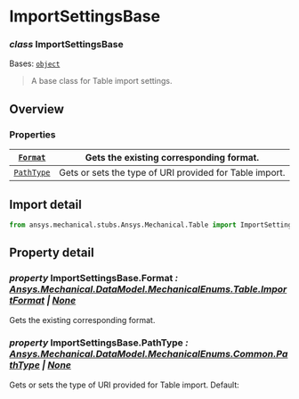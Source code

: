 # ImportSettingsBase

### *class* ImportSettingsBase

Bases: [`object`](https://docs.python.org/3/library/functions.html#object)

> A base class for Table import settings.

> <!-- !! processed by numpydoc !! -->

## Overview

### Properties

| [`Format`](../DataModel/Enums/GeometryImportPreference/Format.md#Format)   | Gets the existing corresponding format.                 |
|----------------------------------------------------------------------------|---------------------------------------------------------|
| [`PathType`](../DataModel/MechanicalEnums/Common/PathType.md#PathType)     | Gets or sets the type of URI provided for Table import. |

## Import detail

```python
from ansys.mechanical.stubs.Ansys.Mechanical.Table import ImportSettingsBase
```

## Property detail

### *property* ImportSettingsBase.Format *: [Ansys.Mechanical.DataModel.MechanicalEnums.Table.ImportFormat](../DataModel/MechanicalEnums/Table/ImportFormat.md#ImportFormat) | [None](https://docs.python.org/3/library/constants.html#None)*

Gets the existing corresponding format.

<!-- !! processed by numpydoc !! -->

### *property* ImportSettingsBase.PathType *: [Ansys.Mechanical.DataModel.MechanicalEnums.Common.PathType](../DataModel/MechanicalEnums/Common/PathType.md#PathType) | [None](https://docs.python.org/3/library/constants.html#None)*

Gets or sets the type of URI provided for Table import.
Default:

<!-- !! processed by numpydoc !! -->
